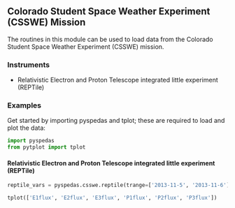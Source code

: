 
## Colorado Student Space Weather Experiment (CSSWE) Mission
The routines in this module can be used to load data from the Colorado Student Space Weather Experiment (CSSWE) mission. 

### Instruments
- Relativistic Electron and Proton Telescope integrated little experiment (REPTile)

### Examples
Get started by importing pyspedas and tplot; these are required to load and plot the data:

```python
import pyspedas
from pytplot import tplot
```

#### Relativistic Electron and Proton Telescope integrated little experiment (REPTile)

```python
reptile_vars = pyspedas.csswe.reptile(trange=['2013-11-5', '2013-11-6'])

tplot(['E1flux', 'E2flux', 'E3flux', 'P1flux', 'P2flux', 'P3flux'])
```

